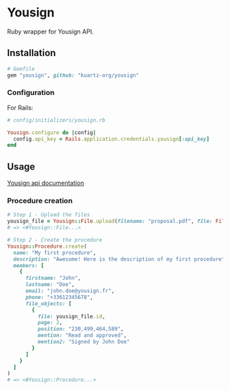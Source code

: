 # Yousign

Ruby wrapper for Yousign API.

## Installation

```ruby
# Gemfile
gem "yousign", github: "kuartz-org/yousign"
```

### Configuration

For Rails:

```ruby
# config/initializers/yousign.rb

Yousign.configure do |config|
  config.api_key = Rails.application.credentials.yousign[:api_key]
end
```

## Usage

[Yousign api documentation](https://dev.yousign.com/)

### Procedure creation

```ruby
# Step 1 - Upload the files
yousign_file = Yousign::File.upload(filename: "proposal.pdf", file: File.new("insurances/proposal.pdf"))
# => <#Yousign::File...>

# Step 2 - Create the procedure
Yousign::Procedure.create(
  name: "My first procedure",
  description: "Awesome! Here is the description of my first procedure",
  members: [
    {
      firstname: "John",
      lastname: "Doe",
      email: "john.doe@yousign.fr",
      phone: "+33612345678",
      file_objects: [
        {
          file: yousign_file.id,
          page: 2,
          position: "230,499,464,589",
          mention: "Read and approved",
          mention2: "Signed by John Doe"
        }
      ]
    }
  ]
)
# => <#Yousign::Procedure...>
```
